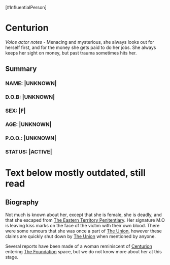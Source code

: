 [#InfluentialPerson]

# Centurion

*Voice actor notes* - Menacing and mysterious, she always looks out for herself first, and for the money she gets paid to do her jobs. She always keeps her sight on money, but past trauma sometimes hits her.

## Summary

### NAME: |UNKNOWN|
### D.O.B: |UNKNOWN|
### SEX: |F|
### AGE: |UNKNOWN|
### P.O.O.: |UNKNOWN|
### STATUS: |ACTIVE|

# Text below mostly outdated, still read

## Biography

Not much is known about her, except that she is female, she is deadly, and that she escaped from [The Eastern Territory Penitentiary](../Locations/The%20Eastern%20Territory%20Penitentiary.md). Her signature M.O is leaving kiss marks on the face of the victim with their own blood. There were some rumours that she was once a part of [The Union](../Factions/The%20Union.md), however these claims are quickly shut down by [The Union](../Factions/The%20Union.md) when mentioned by anyone.

Several reports have been made of a woman reminiscent of [Centurion](Centurion.md) entering [The Foundation](../Factions/The%20Foundation.md) space, but we do not know more about her at this stage.
